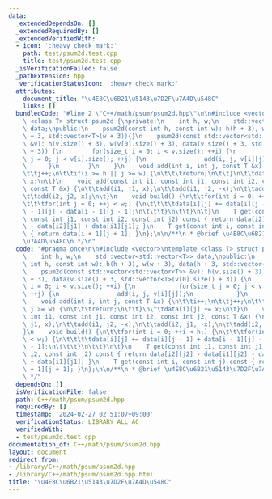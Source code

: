 ```yaml
---
data:
  _extendedDependsOn: []
  _extendedRequiredBy: []
  _extendedVerifiedWith:
  - icon: ':heavy_check_mark:'
    path: test/psum2d.test.cpp
    title: test/psum2d.test.cpp
  _isVerificationFailed: false
  _pathExtension: hpp
  _verificationStatusIcon: ':heavy_check_mark:'
  attributes:
    document_title: "\u4E8C\u6B21\u5143\u7D2F\u7A4D\u548C"
    links: []
  bundledCode: "#line 2 \"C++/math/psum/psum2d.hpp\"\n\n#include <vector>\ntemplate\
    \ <class T> struct psum2d {\nprivate:\n    int h, w;\n    std::vector<std::vector<T>>\
    \ data;\npublic:\n    psum2d(const int h, const int w): h(h + 3), w(w + 3), data(h\
    \ + 3, std::vector<T>(w + 3)){}\n    psum2d(const std::vector<std::vector<T>>\
    \ &v): h(v.size() + 3), w(v[0].size() + 3), data(v.size() + 3, std::vector<T>(v[0].size()\
    \ + 3)) {\n        for(size_t i = 0; i < v.size(); ++i) {\n            for(size_t\
    \ j = 0; j < v[i].size(); ++j) {\n                add(i, j, v[i][j]);\n      \
    \      }\n        }\n    }\n    void add(int i, int j, const T &x) {\n\t\ti++;\n\
    \t\tj++;\n\t\tif(i >= h || j >= w) {\n\t\t\treturn;\n\t\t}\n\t\tdata[i][j] +=\
    \ x;\n\t}\n    void add(const int i1, const int j1, const int i2, const int j2,\
    \ const T &x) {\n\t\tadd(i1, j1, x);\n\t\tadd(i1, j2, -x);\n\t\tadd(i2, j1, -x);\n\
    \t\tadd(i2, j2, x);\n\t}\n    void build() {\n\t\tfor(int i = 0; ++i < h;) {\n\
    \t\t\tfor(int j = 0; ++j < w;) {\n\t\t\t\tdata[i][j] += data[i][j - 1] + data[i\
    \ - 1][j] - data[i - 1][j - 1];\n\t\t\t}\n\t\t}\n\t}\n    T get(const int i1,\
    \ const int j1, const int i2, const int j2) const { return data[i2][j2] - data[i1][j2]\
    \ - data[i2][j1] + data[i1][j1]; }\n    T get(const int i, const int j) const\
    \ { return data[i + 1][j + 1]; }\n};\n\n/**\n * @brief \u4E8C\u6B21\u5143\u7D2F\
    \u7A4D\u548C\n */\n"
  code: "#pragma once\n\n#include <vector>\ntemplate <class T> struct psum2d {\nprivate:\n\
    \    int h, w;\n    std::vector<std::vector<T>> data;\npublic:\n    psum2d(const\
    \ int h, const int w): h(h + 3), w(w + 3), data(h + 3, std::vector<T>(w + 3)){}\n\
    \    psum2d(const std::vector<std::vector<T>> &v): h(v.size() + 3), w(v[0].size()\
    \ + 3), data(v.size() + 3, std::vector<T>(v[0].size() + 3)) {\n        for(size_t\
    \ i = 0; i < v.size(); ++i) {\n            for(size_t j = 0; j < v[i].size();\
    \ ++j) {\n                add(i, j, v[i][j]);\n            }\n        }\n    }\n\
    \    void add(int i, int j, const T &x) {\n\t\ti++;\n\t\tj++;\n\t\tif(i >= h ||\
    \ j >= w) {\n\t\t\treturn;\n\t\t}\n\t\tdata[i][j] += x;\n\t}\n    void add(const\
    \ int i1, const int j1, const int i2, const int j2, const T &x) {\n\t\tadd(i1,\
    \ j1, x);\n\t\tadd(i1, j2, -x);\n\t\tadd(i2, j1, -x);\n\t\tadd(i2, j2, x);\n\t\
    }\n    void build() {\n\t\tfor(int i = 0; ++i < h;) {\n\t\t\tfor(int j = 0; ++j\
    \ < w;) {\n\t\t\t\tdata[i][j] += data[i][j - 1] + data[i - 1][j] - data[i - 1][j\
    \ - 1];\n\t\t\t}\n\t\t}\n\t}\n    T get(const int i1, const int j1, const int\
    \ i2, const int j2) const { return data[i2][j2] - data[i1][j2] - data[i2][j1]\
    \ + data[i1][j1]; }\n    T get(const int i, const int j) const { return data[i\
    \ + 1][j + 1]; }\n};\n\n/**\n * @brief \u4E8C\u6B21\u5143\u7D2F\u7A4D\u548C\n\
    \ */"
  dependsOn: []
  isVerificationFile: false
  path: C++/math/psum/psum2d.hpp
  requiredBy: []
  timestamp: '2024-02-27 02:51:07+09:00'
  verificationStatus: LIBRARY_ALL_AC
  verifiedWith:
  - test/psum2d.test.cpp
documentation_of: C++/math/psum/psum2d.hpp
layout: document
redirect_from:
- /library/C++/math/psum/psum2d.hpp
- /library/C++/math/psum/psum2d.hpp.html
title: "\u4E8C\u6B21\u5143\u7D2F\u7A4D\u548C"
---
```


